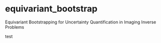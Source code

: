 # equivariant_bootstrap
Equivariant Bootstrapping for Uncertainty Quantification in Imaging Inverse Problems

test